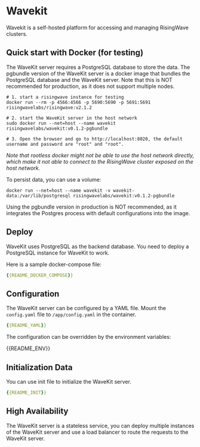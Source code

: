 # Wavekit

Wavekit is a self-hosted platform for accessing and managing RisingWave clusters. 

## Quick start with Docker (for testing)

The WaveKit server requires a PostgreSQL database to store the data. The pgbundle version of the WaveKit server is a docker image that bundles the PostgreSQL database and the WaveKit server. Note that this is NOT recommended for production, as it does not support multiple nodes.

```shell
# 1. start a risingwave instance for testing
docker run --rm -p 4566:4566 -p 5690:5690 -p 5691:5691 risingwavelabs/risingwave:v2.1.2  

# 2. start the WaveKit server in the host network 
sudo docker run --net=host --name wavekit risingwavelabs/wavekit:v0.1.2-pgbundle

# 3. Open the browser and go to http://localhost:8020, the default username and password are "root" and "root".
```

*Note that rootless docker might not be able to use the host network directly, which make it not able to connect to the RisingWave cluster exposed on the host network.*

To persist data, you can use a volume:

```shell
docker run --net=host --name wavekit -v wavekit-data:/var/lib/postgresql risingwavelabs/wavekit:v0.1.2-pgbundle
``` 

Using the pgbundle version in production is NOT recommended, as it integrates the Postgres process with default configurations into the image.

## Deploy

WaveKit uses PostgreSQL as the backend database. You need to deploy a PostgreSQL instance for WaveKit to work.

Here is a sample docker-compose file:

```yaml
{{README_DOCKER_COMPOSE}}
```

## Configuration

The WaveKit server can be configured by a YAML file. Mount the `config.yaml` file to `/app/config.yaml` in the container.

```yaml
{{README_YAML}}
```

The configuration can be overridden by the environment variables:

{{README_ENV}}

## Initialization Data

You can use init file to initialize the WaveKit server.

```yaml
{{README_INIT}}
```

## High Availability

The WaveKit server is a stateless service, you can deploy multiple instances of the WaveKit server and use a load balancer to route the requests to the WaveKit server. 
